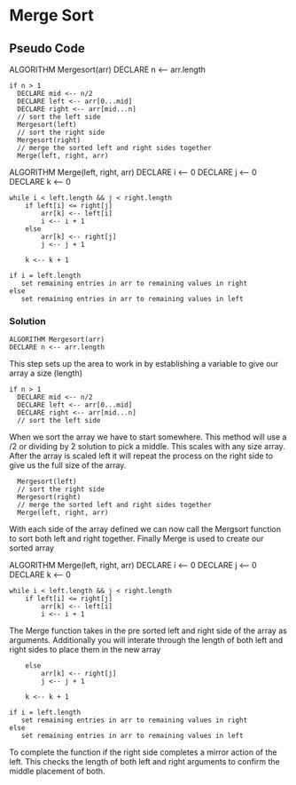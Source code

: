 # Merge Sort

## Pseudo Code

ALGORITHM Mergesort(arr)
    DECLARE n <-- arr.length

    if n > 1
      DECLARE mid <-- n/2
      DECLARE left <-- arr[0...mid]
      DECLARE right <-- arr[mid...n]
      // sort the left side
      Mergesort(left)
      // sort the right side
      Mergesort(right)
      // merge the sorted left and right sides together
      Merge(left, right, arr)

ALGORITHM Merge(left, right, arr)
    DECLARE i <-- 0
    DECLARE j <-- 0
    DECLARE k <-- 0

    while i < left.length && j < right.length
        if left[i] <= right[j]
            arr[k] <-- left[i]
            i <-- i + 1
        else
            arr[k] <-- right[j]
            j <-- j + 1

        k <-- k + 1

    if i = left.length
       set remaining entries in arr to remaining values in right
    else
       set remaining entries in arr to remaining values in left


### Solution

    ALGORITHM Mergesort(arr)
    DECLARE n <-- arr.length

This step sets up the area to work in by establishing a variable to give our array a size (length)

    if n > 1
      DECLARE mid <-- n/2
      DECLARE left <-- arr[0...mid]
      DECLARE right <-- arr[mid...n]
      // sort the left side

When we sort the array we have to start somewhere. This method will use a /2 or dividing by 2 solution to pick a middle. This scales with any size array. After the array is scaled left it will repeat the process on the right side to give us the full size of the array.

      Mergesort(left)
      // sort the right side
      Mergesort(right)
      // merge the sorted left and right sides together
      Merge(left, right, arr)

With each side of the array defined we can now call the Mergsort function to sort both left and right together. Finally Merge is used to create our sorted array



ALGORITHM Merge(left, right, arr)
    DECLARE i <-- 0
    DECLARE j <-- 0
    DECLARE k <-- 0

    while i < left.length && j < right.length
        if left[i] <= right[j]
            arr[k] <-- left[i]
            i <-- i + 1

The Merge function takes in the pre sorted left and right side of the array as arguments. Additionally you will interate through the length of both left and right sides to place them in the new array

        else
            arr[k] <-- right[j]
            j <-- j + 1

        k <-- k + 1

    if i = left.length
       set remaining entries in arr to remaining values in right
    else
       set remaining entries in arr to remaining values in left

To complete the function if the right side completes a mirror action of the left. This checks the length of both left and right arguments to confirm the middle placement of both.
